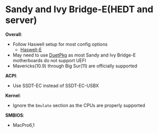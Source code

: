 # Sandy and Ivy Bridge-E(HEDT and server)

**Overall**:

* Follow Haswell setup for most config options
  * [Haswell-E](/config-HEDT/haswell-e.md)
* May need to use [DuetPkg](/extras/legacy.md) as most Sandy and Ivy Bridge-E motherboards do not support UEFI
* Mavericks(10.9) through Big Sur(11) are officially supported

**ACPI**:

* Use SSDT-EC instead of SSDT-EC-USBX

**Kernel**:

* Ignore the `Emulate` section as the CPUs are properly supported

**SMBIOS**:

* MacPro6,1
